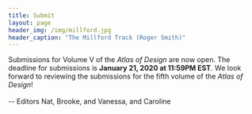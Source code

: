 ```yaml
---
title: Submit
layout: page
header_img: /img/millford.jpg
header_caption: "The Millford Track (Roger Smith)"
---
```


Submissions for Volume V of the _Atlas of Design_ are now open. The deadline for submissions is <b>January 21, 2020 at 11:59PM EST</b>. We look forward to reviewing the submissions for the fifth volume of the <em>Atlas of Design</em>!
<br><br>-- Editors Nat, Brooke, and Vanessa, and Caroline
